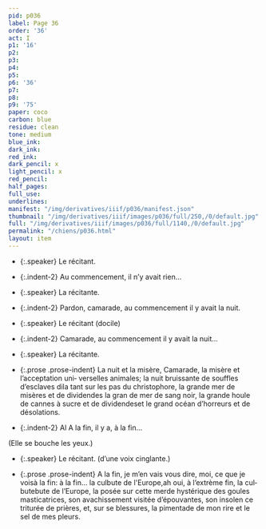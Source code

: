 ```yaml
---
pid: p036
label: Page 36
order: '36'
act: I
p1: '16'
p2: 
p3: 
p4: 
p5: 
p6: '36'
p7: 
p8: 
p9: '75'
paper: coco
carbon: blue
residue: clean
tone: medium
blue_ink: 
dark_ink: 
red_ink: 
dark_pencil: x
light_pencil: x
red_pencil: 
half_pages: 
full_use: 
underlines: 
manifest: "/img/derivatives/iiif/p036/manifest.json"
thumbnail: "/img/derivatives/iiif/images/p036/full/250,/0/default.jpg"
full: "/img/derivatives/iiif/images/p036/full/1140,/0/default.jpg"
permalink: "/chiens/p036.html"
layout: item
---
```




- {:.speaker} Le récitant.

- {:.indent-2} Au commencement, il n’y avait rien...


- {:.speaker} La récitante.

- {:.indent-2} Pardon, camarade, au commencement il y avait la nuit.

- {:.speaker} Le récitant (docile)

- {:.indent-2} Camarade, au commencement il y avait la nuit...


- {:.speaker} La récitante.

- {:.prose .prose-indent} La nuit et la misère, Camarade, la misère et l’acceptation <span class="delete">uni‐</span> <span class="delete">verselles </span>animales; la nuit bruissante de souffles d’esclaves dila tant sur les pas du christophore, la grande mer de misères<span class="add #d_p below">&nbsp;et de dividendes</span> la gran de mer de sang noir, la grande houle de cannes à sucre<span class="delete"><span class="add light-pencil above"> et de dividendes</span></span><span class="delete">et</span> le grand océan d’horreurs et de désolations.
- {:.indent-2} <span class="delete">Al </span>A la fin, il y a, à la fin...
 

(Elle se bouche les yeux.)


- {:.speaker} Le récitant. (d’une voix cinglante.)

- {:.prose .prose-indent} A la fin, je m’en vais vous dire, moi, ce que je voisà la fin: à la fin...<span class="delete"> la culbute de l'Europe</span>,ah oui, à l’extrème fin, la cul‐ <span class="delete">bute</span>bute&nbsp;de l’Europe, la posée sur cette merde hystérique des goules masticatrices, son avachissement visité<span class="delete">e</span> d’épouvantes, son<span class="add light-pencil vertical-line "> </span>insolen ce triturée de prières, et, sur se blessures, la pimentade de mon rire et le sel de mes pleurs.



